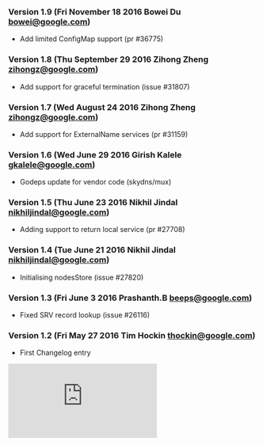 ### Version 1.9 (Fri November 18 2016 Bowei Du <bowei@google.com>)
- Add limited ConfigMap support (pr #36775)

### Version 1.8 (Thu September 29 2016 Zihong Zheng <zihongz@google.com>)
- Add support for graceful termination (issue #31807)

### Version 1.7 (Wed August 24 2016 Zihong Zheng <zihongz@google.com>)
- Add support for ExternalName services (pr #31159)

### Version 1.6 (Wed June 29 2016 Girish Kalele <gkalele@google.com>)
- Godeps update for vendor code (skydns/mux)

### Version 1.5 (Thu June 23 2016 Nikhil Jindal <nikhiljindal@google.com>)
- Adding support to return local service (pr #27708)

### Version 1.4 (Tue June 21 2016 Nikhil Jindal <nikhiljindal@google.com>)
- Initialising nodesStore (issue #27820)

### Version 1.3 (Fri June 3 2016 Prashanth.B <beeps@google.com>)
- Fixed SRV record lookup (issue #26116)

### Version 1.2 (Fri May 27 2016 Tim Hockin <thockin@google.com>)
- First Changelog entry


[![Analytics](https://kubernetes-site.appspot.com/UA-36037335-10/GitHub/build-tools/kube-dns/CHANGELOG.md?pixel)]()
